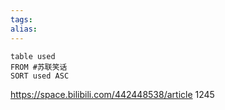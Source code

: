 ```yaml
---
tags: 
alias:
---
```


```dataview
table used
FROM #苏联笑话
SORT used ASC
```


https://space.bilibili.com/442448538/article
1245
